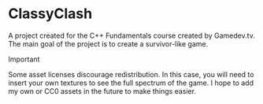 # ClassyClash
A project created for the C++ Fundamentals course created by Gamedev.tv. The main goal of the project is to create a survivor-like game.


> [!IMPORTANT]
> Some asset licenses discourage redistribution.
> In this case, you will need to insert your own textures to see the full spectrum of the game. I hope to add my own or CC0 assets in the future to make things easier.

